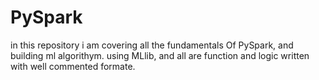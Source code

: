 # PySpark

in this repository i am covering  all the fundamentals Of PySpark, and building ml algorithym.
using MLlib,
and all are function and logic written with well commented formate.